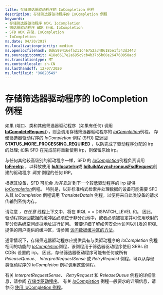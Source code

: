 ```yaml
---
title: 存储筛选器驱动程序的 IoCompletion 例程
description: 存储筛选器驱动程序的 IoCompletion 例程
keywords:
- 存储筛选器驱动程序 WDK，IoCompletion
- 筛选器驱动程序 WDK 存储，IoCompletion
- SFD WDK 存储，IoCompletion
- IoCompletion
ms.date: 04/20/2017
ms.localizationpriority: medium
ms.openlocfilehash: 0d6599416efa211c46752a3486185e1f343d3443
ms.sourcegitcommit: 418e6617e2a695c9cb4b37b5b60e264760858acd
ms.translationtype: MT
ms.contentlocale: zh-CN
ms.lasthandoff: 12/07/2020
ms.locfileid: "96820549"
---
```

# <a name="storage-filter-drivers-iocompletion-routines"></a>存储筛选器驱动程序的 IoCompletion 例程

如果 (端口、类和其他筛选器驱动程序（如果有任何) 调用 [**IoCompleteRequest**](/windows-hardware/drivers/ddi/wdm/nf-wdm-iocompleterequest)），则会调用存储筛选器驱动程序的 [*IoCompletion*](/windows-hardware/drivers/ddi/wdm/nc-wdm-io_completion_routine)例程。 存储筛选器驱动程序的 *IoCompletion* 例程 (SFD) 应返回 **STATUS_MORE_PROCESSING_REQUIRED** ，以防完成了驱动程序分配的 irp 的处理; 如果 SFD 在完成前将重新使用 irp，则保留原始 irp。

与任何其他较高级别的驱动程序一样，SFD 的 [*IoCompletion*](/windows-hardware/drivers/ddi/wdm/nc-wdm-io_completion_routine)例程负责调用 [**IoFreeIrp**](/windows-hardware/drivers/ddi/wdm/nf-wdm-iofreeirp) ，以释放使用 [**IoAllocateIrp**](/windows-hardware/drivers/ddi/wdm/nf-wdm-ioallocateirp)或 [**IoBuildAsynchronousFsdRequest**](/windows-hardware/drivers/ddi/wdm/nf-wdm-iobuildasynchronousfsdrequest)创建的驱动程序 *调度* 例程的任何 IRP。

根据其设备，SFD 可能会 *为其发送* 到下一个较低驱动程序的 Irp 提供 [*IoCompletion*](/windows-hardware/drivers/ddi/wdm/nc-wdm-io_completion_routine)例程。 特别是，以非标准格式检索并处理数据的设备可能需要 SFD 从其 *IoCompletion* 例程调用 *TranslateDataIn* 例程，以便将来自此类设备的请求传输到系统内存。

请注意 *，在任意* 线程上下文中，将在 IRQL = = DISPATCH_LEVEL 和。 因此，驱动程序返回数据的缓冲区必须位于非分页池中，或者必须被锁定并可使用映射的非分页系统空间虚拟地址进行访问。 若要详细了解如何安全地访问以引发的 IRQL 提供的用户提供的缓冲区，请参阅 [访问数据缓冲区的方法](../kernel/methods-for-accessing-data-buffers.md)。

通常情况下，存储筛选器驱动程序应提供具有与类驱动程序的 *IoCompletion* 例程相同的功能的 [*IoCompletion*](/windows-hardware/drivers/ddi/wdm/nc-wdm-io_completion_routine)例程，该例程用于筛选器驱动程序使用 SRBs 和 CDBs 设置的 irp。 因此，存储筛选器驱动程序可能有任何或所有 *ReleaseQueue*、 *InterpretRequestSense* 或 *RetryRequest* 例程，可以从存储类驱动程序的 *IoCompletion* 例程调用这些例程。

有关 *InterpretRequestSense*、 *RetryRequest* 和 *ReleaseQueue* 例程的详细信息，请参阅 [存储类驱动程序](introduction-to-storage-class-drivers.md)。 有关 [*IoCompletion*](/windows-hardware/drivers/ddi/wdm/nc-wdm-io_completion_routine) 例程一般要求的详细信息，请参阅 [使用 IoCompletion 例程](../kernel/using-iocompletion-routines.md)。
